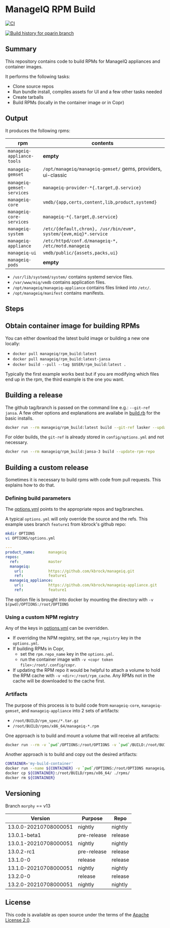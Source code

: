 # ManageIQ RPM Build

[![CI](https://github.com/ManageIQ/manageiq-rpm_build/actions/workflows/ci.yaml/badge.svg?branch=oparin)](https://github.com/ManageIQ/manageiq-rpm_build/actions/workflows/ci.yaml)

[![Build history for oparin branch](https://buildstats.info/github/chart/ManageIQ/manageiq-rpm_build?branch=oparin&buildCount=50&includeBuildsFromPullRequest=false&showstats=false)](https://github.com/ManageIQ/manageiq-rpm_build/actions?query=branch%3Amaster)


## Summary

This repository contains code to build RPMs for ManageIQ appliances and container images.

It performs the following tasks:

  * Clone source repos
  * Run bundle install, compiles assets for UI and a few other tasks needed
  * Create tarballs
  * Build RPMs (locally in the container image or in Copr)

## Output

It produces the following rpms:

| rpm                        | contents                                                          |
|----------------------------|-------------------------------------------------------------------|
| `manageiq-appliance-tools` | **empty**                                                         |
| `manageiq-gemset`          | `/opt/manageiq/manageiq-gemset/` gems, providers, ui-classic      |
| `manageiq-gemset-services` | `manageiq-provider-*{.target,@.service}`                          |
| `manageiq-core`            | `vmdb/{app,certs,content,lib,product,systemd}`                    |
| `manageiq-core-services`   | `manageiq-*{.target,@.service}`                                   |
| `manageiq-system`          | `/etc/{default,chron}, /usr/bin/evm*, system/{evm,miq}*.service`  |
| `manageiq-appliance`       | `/etc/httpd/conf.d/manageiq-*, /etc/motd.manageiq`                |
| `manageiq-ui`              | `vmdb/public/{assets,packs,ui}`                                   |
| `manageiq-pods`            | **empty**                                                         |

* `/usr/lib/systemd/system/` contains systemd service files.
* `/var/www/miq/vmdb` contains application files.
* `/opt/manageiq/manageiq-appliance` contains files linked into `/etc/`.
* `/opt/manageiq/manifest` contains manifests.

## Steps

## Obtain container image for building RPMs

You can either download the latest build image or building a new one locally:

  - `docker pull manageiq/rpm_build:latest`
  - `docker pull manageiq/rpm_build:latest-jansa`
  - `docker build --pull --tag $USER/rpm_build:latest .`

Typically the first example works best but if you are modifying which files end up in the rpm, the third example is the one you want.

## Building a release

The github tag/branch is passed on the command line e.g.: `--git-ref jansa`. A few other options and explanations are availabe in [build.rb](blob/master/bin/build.rb#L8) for the basic installs.


```sh
docker run --rm manageiq/rpm_build:latest build --git-ref lasker --update-rpm-repo
```

For older builds, the `git-ref` is already stored in `config/options.yml` and not necessary.

```sh
docker run --rm manageiq/rpm_build:jansa-3 build --update-rpm-repo
```

## Building a custom release

Sometimes it is necessary to build rpms with code from pull requests. This explains how to do that.

### Defining build parameters

The [options.yml](blob/master/config/options.yml) points to the appropriate repos and tag/branches.

A typical `options.yml` will only override the source and the refs. This example uses branch `feature1` from kbrock's github repo:

```sh
mkdir OPTIONS
vi OPTIONS/options.yml
```

```yaml
---
product_name:      manageiq
repos:
  ref:             master
  manageiq:
    url:           https://github.com/kbrock/manageiq.git
    ref:           feature1
  manageiq_appliance:
    url:           https://github.com/kbrock/manageiq-appliance.git
    ref:           feature1
```

The option file is brought into docker by mounting the directory with `-v $(pwd)/OPTIONS:/root/OPTIONS`

### Using a custom NPM registry

Any of the keys in [options.yml](blob/master/config/options.yml) can be overridden.

   - If overriding the NPM registry, set the `npm_registry` key in the `options.yml`.
   - If building RPMs in Copr,
     - set the `rpm.repo_name` key in the `options.yml`.
     - run the container image with `-v <copr token file>:/root/.config/copr`.
   - If updating the RPM repo it would be helpful to attach a volume to hold the RPM cache with `-v <dir>:/root/rpm_cache`.
     Any RPMs not in the cache will be downloaded to the cache first.

### Artifacts

The purpose of this process is to build code from `manageiq-core`, `manageiq-gemset`, and `manageiq-appliance` into 2 sets of artifacts:

- `/root/BUILD/rpm_spec/*.tar.gz`
- `/root/BUILD/rpms/x86_64/manageiq-*.rpm`

One approach is to build and mount a volume that will receive all artifacts:

```sh
docker run --rm -v `pwd`/OPTIONS:/root/OPTIONS -v `pwd`/BUILD:/root/BUILD manageiq/rpm_build:latest build
```

Another approach is to build and copy out the desired artifacts:

```sh
CONTAINER='my-build-container'
docker run --name ${CONTAINER} -v `pwd`/OPTIONS:/root/OPTIONS manageiq/rpm_build:latest build
docker cp ${CONTAINER}:/root/BUILD/rpms/x86_64/ ./rpms/
docker rm ${CONTAINER}
```

## Versioning

Branch `morphy` == v13

| Version               | Purpose     | Repo    |
|-----------------------|-------------|---------|
| 13.0.0-20210708000051 | nightly     | nightly |
| 13.0.1-beta1          | pre-release | release |
| 13.0.1-20210708000051 | nightly     | nightly |
| 13.0.2-rc1            | pre-release | release |
| 13.1.0-0              | release     | release |
| 13.1.0-20210708000051 | nightly     | nightly |
| 13.2.0-0              | release     | release |
| 13.2.0-20210708000051 | nightly     | nightly |

## License

This code is available as open source under the terms of the [Apache License 2.0](LICENSE).

